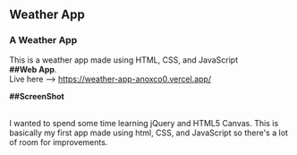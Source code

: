 ##  Weather App
###  A Weather App

This is a weather app made using HTML, CSS, and JavaScript
<br>
<strong>##Web App</strong>.
<br>
Live here --> https://weather-app-anoxco0.vercel.app/
<br>

<strong>##ScreenShot</strong>
<br>
<a href="https://navneet-kumar.vercel.app/static/media/weatherapp.dc8461ca66d871708c54.png" height="500" weight="200" alt="weather_App" border="0"></a>
<br>

I wanted to spend some time learning jQuery and HTML5 Canvas. This is basically my first app made using html, CSS, and JavaScript so there's a lot of room for improvements.
